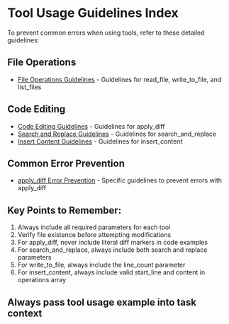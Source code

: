 # Tool Usage Guidelines Index

To prevent common errors when using tools, refer to these detailed guidelines:

## File Operations
- [File Operations Guidelines](.roo/rules-code/file_operations.md) - Guidelines for read_file, write_to_file, and list_files

## Code Editing
- [Code Editing Guidelines](.roo/rules-code/code_editing.md) - Guidelines for apply_diff
- [Search and Replace Guidelines](.roo/rules-code/search_replace.md) - Guidelines for search_and_replace
- [Insert Content Guidelines](.roo/rules-code/insert_content.md) - Guidelines for insert_content

## Common Error Prevention
- [apply_diff Error Prevention](.roo/rules-code/apply_diff_guidelines.md) - Specific guidelines to prevent errors with apply_diff

## Key Points to Remember:
1. Always include all required parameters for each tool
2. Verify file existence before attempting modifications
3. For apply_diff, never include literal diff markers in code examples
4. For search_and_replace, always include both search and replace parameters
5. For write_to_file, always include the line_count parameter
6. For insert_content, always include valid start_line and content in operations array

## Always pass tool usage example into task context

<!-- =========================================================
     Roo Code snippets  - examples to be provided to with tasks or sub tasks
     ========================================================= -->

<!-- ─── new_task block example───────────────────────────────────────
<new_task>
  <mode>journal</mode>
  <message>Update ai_journal with {meticulously detailed context}</message>
</new_task>
-->

<!-- ─── attempt_completion block example─────────────────────────────
<attempt_completion>
  <result>
    • Updated the CSS for the navigation bar  
    • Fixed dropdown alignment  
    • Added mobile responsiveness
  </result>
  <command>npm start</command> # optional paramater
</attempt_completion>
-->
